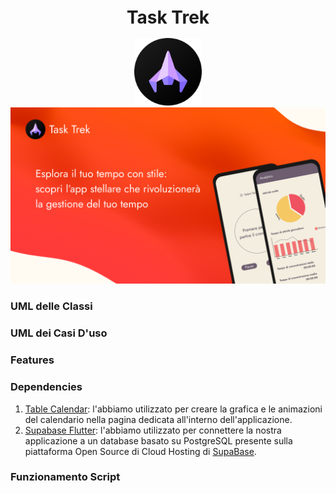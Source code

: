 <h1 align="center" style="font-size:28px; line-height:1"><b>Task Trek</b></h1>

<div align="center">
    <img alt="Icon" src="Docimg/HomeIcon.png" width="108px">
</div>


<div align="center">
    <img src="Docimg/Copertina.png"/>
</div>

### UML delle Classi
### UML dei Casi D'uso
### Features
### Dependencies
1. [Table Calendar](https://pub.dev/packages/table_calendar): l'abbiamo utilizzato per
creare la grafica e le animazioni del calendario nella pagina dedicata all'interno dell'applicazione.
2. [Supabase Flutter](https://pub.dev/packages/supabase_flutter): l'abbiamo
utilizzato per connettere la nostra applicazione a un database basato
su PostgreSQL presente sulla piattaforma Open Source di Cloud Hosting 
di [SupaBase](https://supabase.com/).
### Funzionamento Script